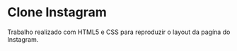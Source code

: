# Clone Instagram

Trabalho realizado com HTML5 e CSS para reproduzir o layout da pagína do Instagram.
